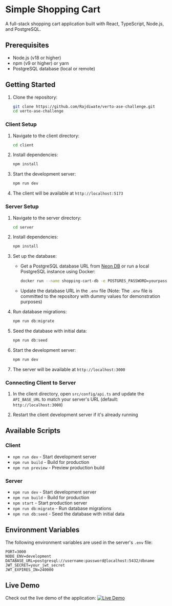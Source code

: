 # Simple Shopping Cart

A full-stack shopping cart application built with React, TypeScript, Node.js, and PostgreSQL.

## Prerequisites

- Node.js (v18 or higher)
- npm (v9 or higher) or yarn
- PostgreSQL database (local or remote)

## Getting Started

1. Clone the repository:
   ```bash
   git clone https://github.com/Rajdiwate/verto-ase-challenge.git
   cd verto-ase-challenge
   ```

### Client Setup

1. Navigate to the client directory:
   ```bash
   cd client
   ```

2. Install dependencies:
   ```bash
   npm install
   ```

3. Start the development server:
   ```bash
   npm run dev
   ```

4. The client will be available at `http://localhost:5173`

### Server Setup

1. Navigate to the server directory:
   ```bash
   cd server
   ```

2. Install dependencies:
   ```bash
   npm install
   ```

3. Set up the database:
   - Get a PostgreSQL database URL from [Neon DB](https://neon.tech/) or run a local PostgreSQL instance using Docker:
     ```bash
     docker run --name shopping-cart-db -e POSTGRES_PASSWORD=yourpassword -p 5432:5432 -d postgres
     ```
   - Update the database URL in the `.env` file (Note: The `.env` file is committed to the repository with dummy values for demonstration purposes)

4. Run database migrations:
   ```bash
   npm run db:migrate
   ```

5. Seed the database with initial data:
   ```bash
   npm run db:seed
   ```

6. Start the development server:
   ```bash
   npm run dev
   ```

7. The server will be available at `http://localhost:3000`

### Connecting Client to Server

1. In the client directory, open `src/config/api.ts` and update the `API_BASE_URL` to match your server's URL (default: `http://localhost:3000`)

2. Restart the client development server if it's already running

## Available Scripts

### Client
- `npm run dev` - Start development server
- `npm run build` - Build for production
- `npm run preview` - Preview production build

### Server
- `npm run dev` - Start development server
- `npm run build` - Build for production
- `npm start` - Start production server
- `npm run db:migrate` - Run database migrations
- `npm run db:seed` - Seed the database with initial data

## Environment Variables

The following environment variables are used in the server's `.env` file:

```
PORT=3000
NODE_ENV=development
DATABASE_URL=postgresql://username:password@localhost:5432/dbname
JWT_SECRET=your_jwt_secret
JWT_EXPIRES_IN=240000
```

## Live Demo

Check out the live demo of the application:
[![Live Demo](https://img.shields.io/badge/Demo-Live%20Demo-green)](https://your-deployment-url.vercel.app)
